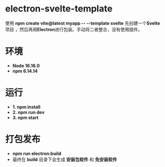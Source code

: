 # electron-svelte-template
使用 **npm create vite@latest myapp -- --template svelte** 先创建一个**Svelte**项目
，然后再用**Electron**进行包装。手动将二者整合，没有使用插件。
# 环境 
* **Node 16.16.0**
* **npm 6.14.14**

# 运行
* **1. npm install**
* **2. npm run dev**
* **3. npm start**

# 打包发布
* **npm run electron:build**
* 最终在 **build** 目录下会生成  **安装包软件** 和 **免安装软件**

